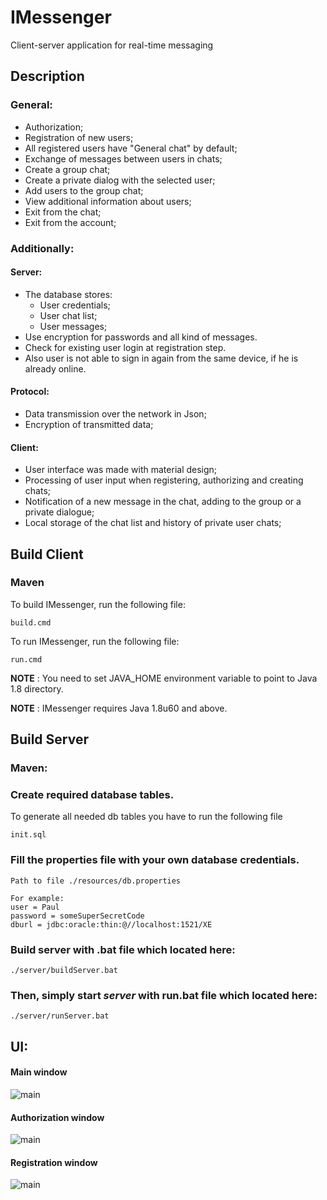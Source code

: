 # IMessenger
Client-server application for real-time messaging

## Description

### General:
  *	Authorization;
  *	Registration of new users;
  *	All registered users have "General chat" by default;
  *	Exchange of messages between users in chats;
  *	Create a group chat;
  *	Create a private dialog with the selected user;
  *	Add users to the group chat;
  * View additional information about users;
  *	Exit from the chat;
  * Exit from the account;

### Additionally:
#### Server:
  * The database stores:
      * User credentials;
      * User chat list;
      * User messages; 
  * Use encryption for passwords and all kind of messages.
  * Check for existing user login at registration step.
  * Also user is not able to sign in again from the same device, if he is already online.
  
#### Protocol:
  *	Data transmission over the network in Json;
  *	Encryption of transmitted data;

#### Client:
  *	User interface was made with material design;
  *	Processing of user input when registering, authorizing and creating chats;
  *	Notification of a new message in the chat, adding to the group or a private dialogue;
  *	Local storage of the chat list and history of private user chats;
  
## Build Client
  ### Maven
  To build IMessenger, run the following file:
  
    build.cmd
    
  To run IMessenger, run the following file:
  
    run.cmd
    
  **NOTE** : You need to set JAVA_HOME environment variable to point to Java 1.8 directory.
  
  **NOTE** : IMessenger requires Java 1.8u60 and above.
## Build Server
   ### Maven:
   ### Create required database tables.
   To generate all needed db tables you have to run the following file
   
    init.sql
   ### Fill the properties file with your own database credentials.
    Path to file ./resources/db.properties
    
    For example:
    user = Paul
    password = someSuperSecretCode
    dburl = jdbc:oracle:thin:@//localhost:1521/XE
  ### Build server with .bat file which located here:
    ./server/buildServer.bat
  ### Then, simply start <i>server</i> with run.bat file which located here:
    ./server/runServer.bat
## UI:
#### Main window

![main](https://github.com/YuraLampak/IMessenger/blob/master/client/src/main/resources/icons/preview/Main.PNG)

#### Authorization window

![main](https://github.com/YuraLampak/IMessenger/blob/master/client/src/main/resources/icons/preview/authorization.jpg)

#### Registration window

![main](https://github.com/YuraLampak/IMessenger/blob/master/client/src/main/resources/icons/preview/registration.jpg)
